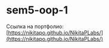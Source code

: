 # sem5-oop-1

Ссылка на портфолио:  
[https://nikitapo.github.io/NikitaPLabs/](https://nikitapo.github.io/NikitaPLabs/)
